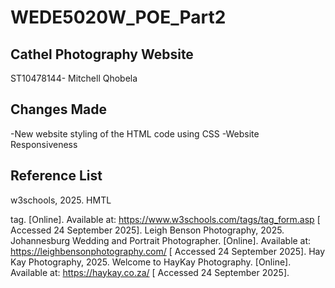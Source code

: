 # WEDE5020W_POE_Part2
## Cathel Photography Website
ST10478144- Mitchell Qhobela
## Changes Made
-New website styling of the HTML code using CSS
-Website Responsiveness
## Reference List
w3schools, 2025. HMTL <form> tag. [Online]. Available at: https://www.w3schools.com/tags/tag_form.asp [ Accessed 24 September 2025].
Leigh Benson Photography, 2025. Johannesburg Wedding and Portrait Photographer. [Online]. Available at: https://leighbensonphotography.com/ [ Accessed 24 September 2025].
Hay Kay Photography, 2025. Welcome to HayKay Photography. [Online]. Available at: https://haykay.co.za/ [ Accessed 24 September 2025].
